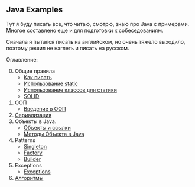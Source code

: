 ## Java Examples
Тут я буду писать все, что читаю, смотрю, знаю про Java с примерами.
Многое составлено еще и для подготовки к собеседованиям.

Сначала я пытался писать на английском, но очень тяжело выходило, поэтому решил не наглеть и писать на русском.

Оглавление:

0. Общие правила
     * [Как писать](https://github.com/aarexer/java-ex/wiki/Code-style)
     * [Использование static](https://github.com/aarexer/java-ex/wiki/Static)
     * [Использование классов для статики](https://github.com/aarexer/java-ex/wiki/Classes-for-static)
     * [SOLID](https://github.com/aarexer/java-ex/wiki/SOLID)
1. ООП
     * [Введение в ООП](https://github.com/aarexer/java-ex/wiki/Simple-OOP-intro)
2. [Сериализация](https://github.com/aarexer/java-ex/wiki/Serialization)
3. Объекты в Java.
     * [Объекты и ссылки](https://github.com/aarexer/java-ex/wiki/Objects-and-references)
     * [Методы Объекта в Java](https://github.com/aarexer/java-ex/wiki/Object-methods)
4. Patterns
     * [Singleton](https://github.com/aarexer/java-ex/wiki/Singleton)
     * [Factory](https://github.com/aarexer/java-ex/wiki/Factory-pattern)
     * [Builder](https://github.com/aarexer/java-ex/wiki/Builder-pattern)
5. Exceptions
     * [Exceptions](https://github.com/aarexer/java-ex/wiki/Exceptions)
6. [Алгоритмы](https://github.com/aarexer/java-ex/wiki/Algorithms)
